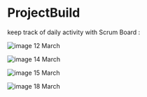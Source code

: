 # ProjectBuild
keep track of daily activity with Scrum Board :

![image](https://user-images.githubusercontent.com/78878627/111645835-1f96a300-8827-11eb-9e2b-a27a56bb3b36.png)
12 March

![image](https://user-images.githubusercontent.com/78878627/111645876-29200b00-8827-11eb-8d2d-17e5cc5ff94d.png)
14 March

![image](https://user-images.githubusercontent.com/78878627/111645909-3210dc80-8827-11eb-891f-c7347bcfe42e.png)
15 March


![image](https://user-images.githubusercontent.com/78878627/111645510-c4fd4700-8826-11eb-95f8-02ba6d988587.png)
18 March
